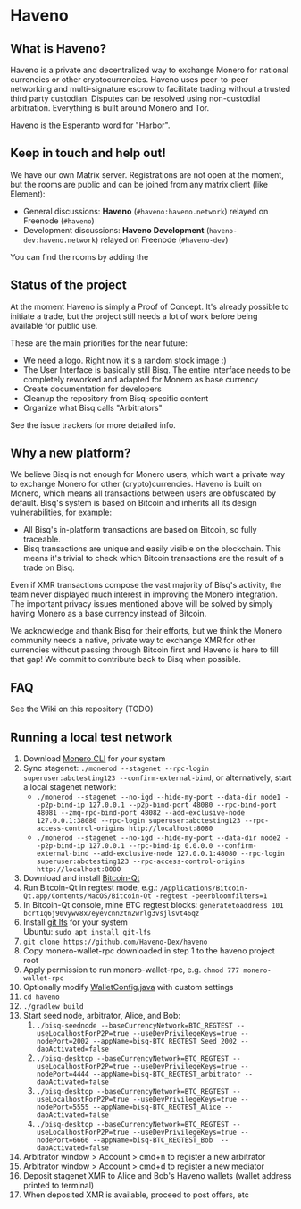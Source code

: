 # Haveno

## What is Haveno?

Haveno is a private and decentralized way to exchange Monero for national currencies or other cryptocurrencies. Haveno uses peer-to-peer networking and multi-signature escrow to facilitate trading without a trusted third party custodian. Disputes can be resolved using non-custodial arbitration. Everything is built around Monero and Tor.

Haveno is the Esperanto word for "Harbor".

## Keep in touch and help out!

We have our own Matrix server. Registrations are not open at the moment, but the rooms are public and can be joined from any matrix client (like Element):

- General discussions: **Haveno** (`#haveno:haveno.network`) relayed on Freenode (`#haveno`)
- Development discussions: **Haveno Development** (`haveno-dev:haveno.network`) relayed on Freenode (`#haveno-dev`)

You can find the rooms by adding the 

## Status of the project

At the moment Haveno is simply a Proof of Concept. It's already possible to initiate a trade, but the project still needs a lot of work before being available for public use.

These are the main priorities for the near future:

- We need a logo. Right now it's a random stock image :)
- The User Interface is basically still Bisq. The entire interface needs to be completely reworked and adapted for Monero as base currency
- Create documentation for developers
- Cleanup the repository from Bisq-specific content
- Organize what Bisq calls "Arbitrators"

See the issue trackers for more detailed info. 

## Why a new platform?

We believe Bisq is not enough for Monero users, which want a private way to exchange Monero for other (crypto)currencies. Haveno is built on Monero, which means all transactions between users are obfuscated by default. Bisq's system is based on Bitcoin and inherits all its design vulnerabilities, for example:

- All Bisq's in-platform transactions are based on Bitcoin, so fully traceable.
- Bisq transactions are unique and easily visible on the blockchain. This means it's trivial to check which Bitcoin transactions are the result of a trade on Bisq.

Even if XMR transactions compose the vast majority of Bisq's activity, the team never displayed much interest in improving the Monero integration. The important privacy issues mentioned above will be solved by simply having Monero as a base currency instead of Bitcoin.

We acknowledge and thank Bisq for their efforts, but we think the Monero community needs a native, private way to exchange XMR for other currencies without passing through Bitcoin first and Haveno is here to fill that gap! We commit to contribute back to Bisq when possible.

## FAQ

See the Wiki on this repository (TODO)

## Running a local test network

1. Download [Monero CLI](https://www.getmonero.org/downloads/) for your system
2. Sync stagenet: `./monerod --stagenet --rpc-login superuser:abctesting123 --confirm-external-bind`, or alternatively, start a local stagenet network:
    * `./monerod --stagenet --no-igd --hide-my-port --data-dir node1 --p2p-bind-ip 127.0.0.1 --p2p-bind-port 48080 --rpc-bind-port 48081 --zmq-rpc-bind-port 48082 --add-exclusive-node 127.0.0.1:38080 --rpc-login superuser:abctesting123 --rpc-access-control-origins http://localhost:8080`<br>
    * `./monerod --stagenet --no-igd --hide-my-port --data-dir node2 --p2p-bind-ip 127.0.0.1 --rpc-bind-ip 0.0.0.0 --confirm-external-bind --add-exclusive-node 127.0.0.1:48080 --rpc-login superuser:abctesting123 --rpc-access-control-origins http://localhost:8080`
3. Download and install [Bitcoin-Qt](https://bitcoin.org/en/download)
4. Run Bitcoin-Qt in regtest mode, e.g.: `/Applications/Bitcoin-Qt.app/Contents/MacOS/Bitcoin-Qt -regtest -peerbloomfilters=1`
5. In Bitcoin-Qt console, mine BTC regtest blocks: `generatetoaddress 101 bcrt1q6j90vywv8x7eyevcnn2tn2wrlg3vsjlsvt46qz`
6. Install [git lfs](https://git-lfs.github.com) for your system<br>
 Ubuntu: `sudo apt install git-lfs`
7. `git clone https://github.com/Haveno-Dex/haveno`
8. Copy monero-wallet-rpc downloaded in step 1 to the haveno project root
9. Apply permission to run monero-wallet-rpc, e.g. `chmod 777 monero-wallet-rpc`
10. Optionally modify [WalletConfig.java](core/src/main/java/bisq/core/btc/setup/WalletConfig.java) with custom settings
11. `cd haveno`
12. `./gradlew build`
13. Start seed node, arbitrator, Alice, and Bob:
    1. `./bisq-seednode --baseCurrencyNetwork=BTC_REGTEST --useLocalhostForP2P=true --useDevPrivilegeKeys=true --nodePort=2002 --appName=bisq-BTC_REGTEST_Seed_2002 --daoActivated=false`
    2. `./bisq-desktop --baseCurrencyNetwork=BTC_REGTEST --useLocalhostForP2P=true --useDevPrivilegeKeys=true --nodePort=4444 --appName=bisq-BTC_REGTEST_arbitrator --daoActivated=false`
    3. `./bisq-desktop --baseCurrencyNetwork=BTC_REGTEST --useLocalhostForP2P=true --useDevPrivilegeKeys=true --nodePort=5555 --appName=bisq-BTC_REGTEST_Alice --daoActivated=false`
    4. `./bisq-desktop --baseCurrencyNetwork=BTC_REGTEST --useLocalhostForP2P=true --useDevPrivilegeKeys=true --nodePort=6666 --appName=bisq-BTC_REGTEST_Bob  --daoActivated=false`
14. Arbitrator window > Account > cmd+n to register a new arbitrator
15. Arbitrator window > Account > cmd+d to register a new mediator
16. Deposit stagenet XMR to Alice and Bob's Haveno wallets (wallet address printed to terminal)
17. When deposited XMR is available, proceed to post offers, etc